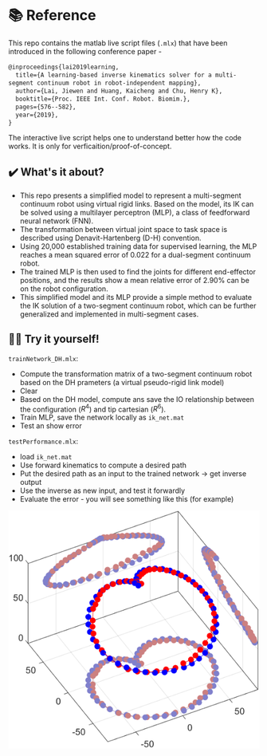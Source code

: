 # 📚 Reference 

This repo contains the matlab live script files (`.mlx`) that have been introduced in the following conference paper - 
```
@inproceedings{lai2019learning,
  title={A learning-based inverse kinematics solver for a multi-segment continuum robot in robot-independent mapping},
  author={Lai, Jiewen and Huang, Kaicheng and Chu, Henry K},
  booktitle={Proc. IEEE Int. Conf. Robot. Biomim.},
  pages={576--582},
  year={2019},
}
```
The interactive live script helps one to understand better how the code works. It is only for verficaition/proof-of-concept.


## ✔️ What's it about?

- This repo presents a simplified model to represent a multi-segment continuum robot using virtual rigid links. Based on the model, its IK can be solved using a multilayer perceptron (MLP), a class of feedforward neural network (FNN). 
- The transformation between virtual joint space to task space is described using Denavit-Hartenberg (D-H) convention. 
- Using 20,000 established training data for supervised learning, the MLP reaches a mean squared error of 0.022 for a dual-segment continuum robot. 
- The trained MLP is then used to find the joints for different end-effector positions, and the results show a mean relative error of 2.90% can be on the robot configuration. 
- This simplified model and its MLP provide a simple method to evaluate the IK solution of a two-segment continuum robot, which can be further generalized and implemented in multi-segment cases. 

## 👨‍💻 Try it yourself!

`trainNetwork_DH.mlx`: 
- Compute the transformation matrix of a two-segment continuum robot based on the DH prameters (a virtual pseudo-rigid link model)
- Clear
- Based on the DH model, compute ans save the IO relationship between the configuration ($R^4$) and tip cartesian ($R^6$).
- Train MLP, save the network locally as `ik_net.mat`
- Test an show error

`testPerformance.mlx`:
- load `ik_net.mat`
- Use forward kinematics to compute a desired path
- Put the desired path as an input to the trained network -> get inverse output
- Use the inverse as new input, and test it forwardly
- Evaluate the error - you will see something like this (for example)


 ![img](/figHeart.png)


